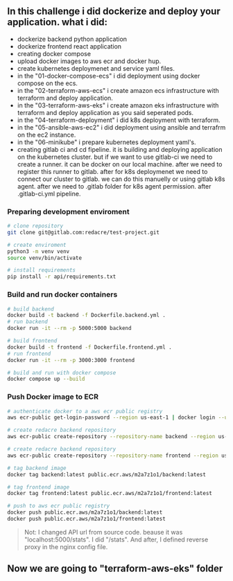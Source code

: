 ## In this challenge i did dockerize and deploy your application. what i did:
- dockerize backend python application
- dockerize frontend react application
- creating docker compose
- upload docker images to aws ecr and docker hup.
- create kubernetes deploymenet and service yaml files.
- in the "01-docker-compose-ecs" i did deployment using docker compose on the ecs.
- in the "02-terraform-aws-ecs" i create amazon ecs infrastructure with terraform and deploy application.
- in the "03-terraform-aws-eks" i create amazon eks infrastructure with terraform and deploy application as you said seperated pods.
- in the "04-terraform-deployment" i did k8s deployment with terraform.
- in the "05-ansible-aws-ec2" i did deployment using ansible and terrafrm on the ec2 instance.
- in the "06-minikube" i prepare kubernetes deployment yaml's.
- creating gitlab ci and cd fipeline. it is building and deploying application on the kubernetes cluster. but if we want to use gitlab-ci we need to create a runner. it can be docker on our local machine. after we need to register this runner to gitlab. after for k8s deploymenet we need to connect our cluster to gitlab. we can do this manuelly or  using gitlab k8s agent. after we need to .gitlab folder for k8s agent permission. after .gitlab-ci.yml pipeline.

### Preparing development enviroment
```sh
# clone repository
git clone git@gitlab.com:redacre/test-project.git

# create enviroment
python3 -m venv venv
source venv/bin/activate

# install requirements
pip install -r api/requirements.txt
```

### Build and run docker containers
```sh
# build backend
docker build -t backend -f Dockerfile.backend.yml .
# run backend
docker run -it --rm -p 5000:5000 backend

# build frontend
docker build -t frontend -f Dockerfile.frontend.yml .
# run frontend
docker run -it --rm -p 3000:3000 frontend

# build and run with docker compose
docker compose up --build
```

### Push Docker image to ECR
```sh
# authenticate docker to a aws ecr public registry
aws ecr-public get-login-password --region us-east-1 | docker login --username AWS --password-stdin public.ecr.aws/m2a7z1o1

# create redacre backend repository
aws ecr-public create-repository --repository-name backend --region us-east-1

# create redacre backend repository
aws ecr-public create-repository --repository-name frontend --region us-east-1

# tag backend image
docker tag backend:latest public.ecr.aws/m2a7z1o1/backend:latest 

# tag frontend image
docker tag frontend:latest public.ecr.aws/m2a7z1o1/frontend:latest 

# push to aws ecr public registry
docker push public.ecr.aws/m2a7z1o1/backend:latest 
docker push public.ecr.aws/m2a7z1o1/frontend:latest 
```

> Not: I changed API url from source code. beause it was "localhost:5000/stats". I did "/stats". And after, I defined reverse proxy in the nginx config file.

## Now we are going to "terraform-aws-eks" folder
